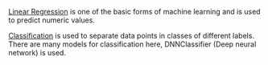 [Linear Regression](https://github.com/GSelvakumar/ml/blob/main/Tensorflow/Core%20Algorithms/Core_Algorithms_linear_regression.ipynb) is one of the basic forms of machine learning and is used to predict numeric values.

[Classification](https://github.com/GSelvakumar/ml/blob/main/Tensorflow/Core%20Algorithms/Core_Algorithm_Classification.ipynb) is used to separate data points in classes of different labels. There are many models for classification here, DNNClassifier (Deep neural network) is used.
